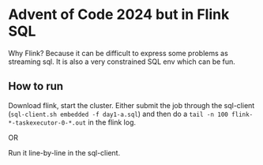 # Advent of Code 2024 but in Flink SQL

Why Flink? Because it can be difficult to express some problems as streaming sql. It is also a very constrained SQL env which can be fun.

## How to run
Download flink, start the cluster. Either submit the job through the sql-client (`sql-client.sh embedded -f day1-a.sql`) and then do a `tail -n 100 flink-*-taskexecutor-0-*.out` in the flink log.

OR

Run it line-by-line in the sql-client.
